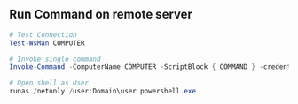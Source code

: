 
## Run Command on remote server

```powershell
# Test Connection 
Test-WsMan COMPUTER

# Invoke single command
Invoke-Command -ComputerName COMPUTER -ScriptBlock { COMMAND } -credential USERNAME

# Open shell as User
runas /netonly /user:Domain\user powershell.exe
```